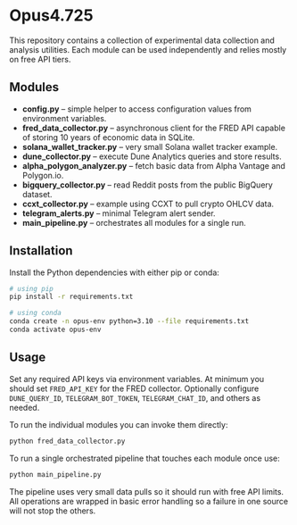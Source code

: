 # Opus4.725

This repository contains a collection of experimental data collection
and analysis utilities.  Each module can be used independently and
relies mostly on free API tiers.

## Modules

- **config.py** – simple helper to access configuration values from environment variables.
- **fred_data_collector.py** – asynchronous client for the FRED API capable of storing 10 years of economic data in SQLite.
- **solana_wallet_tracker.py** – very small Solana wallet tracker example.
- **dune_collector.py** – execute Dune Analytics queries and store results.
- **alpha_polygon_analyzer.py** – fetch basic data from Alpha Vantage and Polygon.io.
- **bigquery_collector.py** – read Reddit posts from the public BigQuery dataset.
- **ccxt_collector.py** – example using CCXT to pull crypto OHLCV data.
- **telegram_alerts.py** – minimal Telegram alert sender.
- **main_pipeline.py** – orchestrates all modules for a single run.

## Installation

Install the Python dependencies with either pip or conda:

```bash
# using pip
pip install -r requirements.txt

# using conda
conda create -n opus-env python=3.10 --file requirements.txt
conda activate opus-env
```

## Usage

Set any required API keys via environment variables. At minimum you should
set `FRED_API_KEY` for the FRED collector. Optionally configure
`DUNE_QUERY_ID`, `TELEGRAM_BOT_TOKEN`, `TELEGRAM_CHAT_ID`, and others
as needed.

To run the individual modules you can invoke them directly:

```bash
python fred_data_collector.py
```

To run a single orchestrated pipeline that touches each module once use:

```bash
python main_pipeline.py
```

The pipeline uses very small data pulls so it should run with free API
limits. All operations are wrapped in basic error handling so a failure
in one source will not stop the others.
